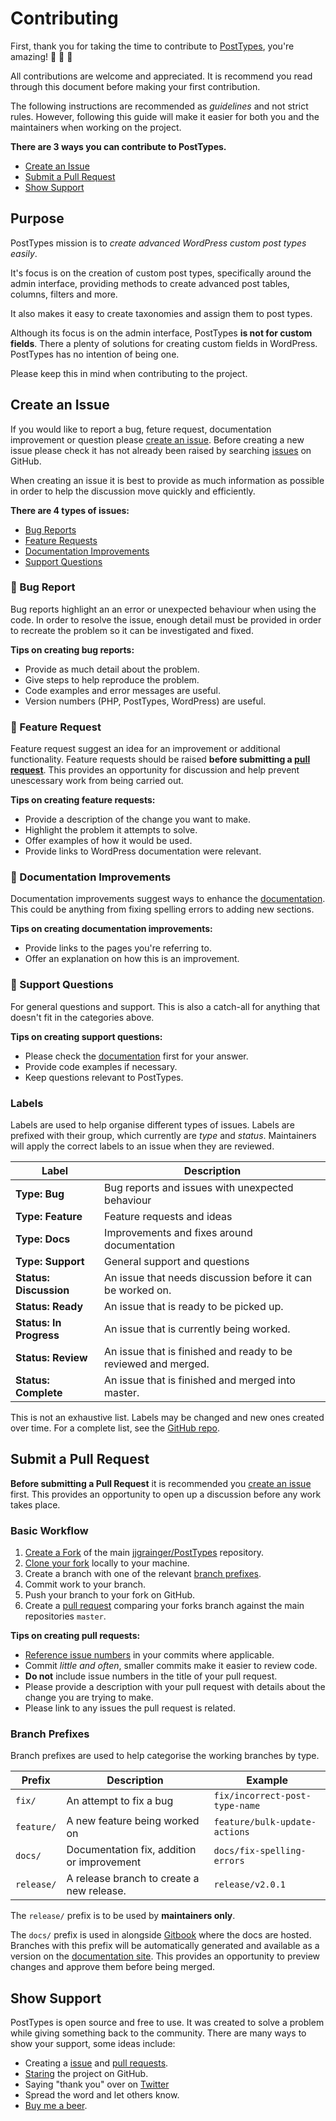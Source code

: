 # Contributing

First, thank you for taking the time to contribute to [PostTypes](https://github.com/jjgrainger/PostTypes), you're amazing! 🎉 👏 🙌

All contributions are welcome and appreciated. It is recommend you read through this document before making your first contribution.

The following instructions are recommended as _guidelines_ and not strict rules. However, following this guide will make it easier for both you and the maintainers when working on the project.

**There are 3 ways you can contribute to PostTypes.**

* [Create an Issue](#create-an-issue)
* [Submit a Pull Request](#submit-a-pull-request)
* [Show Support](#show-support)

## Purpose

PostTypes mission is to _create advanced WordPress custom post types easily_.

It's focus is on the creation of custom post types, specifically around the admin interface, providing methods to create advanced post tables, columns, filters and more.

It also makes it easy to create taxonomies and assign them to post types.

Although its focus is on the admin interface, PostTypes **is not for custom fields**. There a plenty of solutions for creating custom fields in WordPress. PostTypes has no intention of being one.

Please keep this in mind when contributing to the project.

## Create an Issue

If you would like to report a bug, feture request, documentation improvement or question please [create an issue](https://github.com/jjgrainger/PostTypes/issues/new). Before creating a new issue please check it has not already been raised by searching [issues](https://github.com/jjgrainger/PostTypes/issues) on GitHub.

When creating an issue it is best to provide as much information as possible in order to help the discussion move quickly and efficiently.

**There are 4 types of issues:**

* [Bug Reports](#bug-report)
* [Feature Requests](#feature-request)
* [Documentation Improvements](#documentation-improvement)
* [Support Questions](#support-questions)

### 🐛 Bug Report

Bug reports highlight an an error or unexpected behaviour when using the code. In order to resolve the issue, enough detail must be provided in order to recreate the problem so it can be investigated and fixed.

**Tips on creating bug reports:**

* Provide as much detail about the problem.
* Give steps to help reproduce the problem.
* Code examples and error messages are useful.
* Version numbers (PHP, PostTypes, WordPress) are useful.

### 🚀 Feature Request

Feature request suggest an idea for an improvement or additional functionality. Feature requests should be raised **before submitting a [pull request](#submit-a-pull-request)**. This provides an opportunity for discussion and help prevent unescessary work from being carried out.

**Tips on creating feature requests:**

* Provide a description of the change you want to make.
* Highlight the problem it attempts to solve.
* Offer examples of how it would be used.
* Provide links to WordPress documentation were relevant.

### 📖 Documentation Improvements

Documentation improvements suggest ways to enhance the [documentation](https://posttypes.jjgrainger.co.uk). This could be anything from fixing spelling errors to adding new sections.

**Tips on creating documentation improvements:**

* Provide links to the pages you're referring to.
* Offer an explanation on how this is an improvement.

### 🎈 Support Questions

For general questions and support. This is also a catch-all for anything that doesn't fit in the categories above.

**Tips on creating support questions:**

* Please check the [documentation](https://posttypes.jjgrainger.co.uk) first for your answer.
* Provide code examples if necessary.
* Keep questions relevant to PostTypes.

### Labels

Labels are used to help organise different types of issues. Labels are prefixed with their group, which currently are _type_ and _status_. Maintainers will apply the correct labels to an issue when they are reviewed.

| Label | Description |
| --- | --- |
| **Type: Bug** | Bug reports and issues with unexpected behaviour |
| **Type: Feature** | Feature requests and ideas |
| **Type: Docs** | Improvements and fixes around documentation |
| **Type: Support** | General support and questions |
| **Status: Discussion** | An issue that needs discussion before it can be worked on. |
| **Status: Ready** | An issue that is ready to be picked up. |
| **Status: In Progress** | An issue that is currently being worked. |
| **Status: Review** | An issue that is finished and ready to be reviewed and merged. |
| **Status: Complete** | An issue that is finished and merged into master. |

This is not an exhaustive list. Labels may be changed and new ones created over time. For a complete list, see the [GitHub repo](https://github.com/jjgrainger/PostTypes/labels).

## Submit a Pull Request

**Before submitting a Pull Request** it is recommended you [create an issue](#create-an-issue) first. This provides an opportunity to open up a discussion before any work takes place.

### Basic Workflow

1. [Create a Fork](https://guides.github.com/activities/forking/#fork) of the main [jjgrainger/PostTypes](https://github.com/jjgrainger/PostTypes) repository.
1. [Clone your fork](https://guides.github.com/activities/forking/#clone) locally to your machine.
1. Create a branch with one of the relevant [branch prefixes](#branch-prefixes).
1. Commit work to your branch.
1. Push your branch to your fork on GitHub.
1. Create a [pull request](https://github.com/jjgrainger/PostTypes/compare) comparing your forks branch against the main repositories `master`.

**Tips on creating pull requests:**

* [Reference issue numbers](https://help.github.com/articles/closing-issues-using-keywords/) in your commits where applicable.
* Commit *little and often*, smaller commits make it easier to review code.
* **Do not** include issue numbers in the title of your pull request.
* Please provide a description with your pull request with details about the change you are trying to make.
* Please link to any issues the pull request is related.

### Branch Prefixes

Branch prefixes are used to help categorise the working branches by type.

| Prefix | Description | Example |
| --- | --- | --- |
| `fix/` | An attempt to fix a bug | `fix/incorrect-post-type-name` |
| `feature/` | A new feature being worked on | `feature/bulk-update-actions` |
| `docs/` | Documentation fix, addition or improvement | `docs/fix-spelling-errors` |
| `release/` | A release branch to create a new release. | `release/v2.0.1` |

The `release/` prefix is to be used by **maintainers only**.

The `docs/` prefix is used in alongside [Gitbook](https://www.gitbook.com/) where the docs are hosted. Branches with this prefix will be automatically generated and available as a version on the [documentation site](https://posttypes.jjgrainger.co.uk). This provides an opportunity to preview changes and approve them before being merged.

## Show Support

PostTypes is open source and free to use. It was created to solve a problem while giving something back to the community. There are many ways to show your support, some ideas include:

* Creating a [issue](https://github.com/jjgrainger/PostTypes/issues/new) and [pull requests](https://github.com/jjgrainger/PostTypes/compare).
* [Staring](https://github.com/jjgrainger/PostTypes/stargazers) the project on GitHub.
* Saying "thank you" over on [Twitter](https://twitter.com/jjgrainger)
* Spread the word and let others know.
* [Buy me a beer](https://www.paypal.me/jjgrainger/5).
